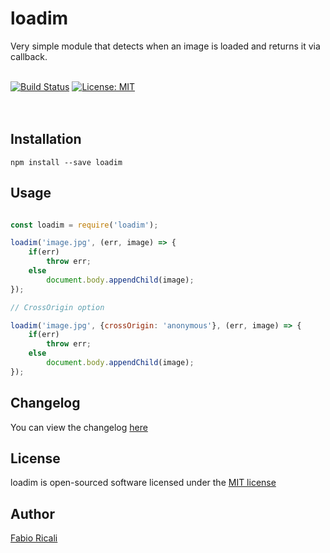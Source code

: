 # loadim

Very simple module that detects when an image is loaded and returns it via callback.

<br/>
<a href="https://travis-ci.org/fabioricali/loadim" target="_blank"><img src="https://travis-ci.org/fabioricali/loadim.svg?branch=master" title="Build Status"/></a>
<a href="https://opensource.org/licenses/MIT" target="_blank"><img src="https://img.shields.io/badge/License-MIT-yellow.svg" title="License: MIT"/></a>
<br/><br/><br/>

## Installation
```
npm install --save loadim
```

## Usage
```javascript

const loadim = require('loadim');

loadim('image.jpg', (err, image) => {
    if(err) 
        throw err;
    else
        document.body.appendChild(image);
});

// CrossOrigin option

loadim('image.jpg', {crossOrigin: 'anonymous'}, (err, image) => {
    if(err) 
        throw err;
    else
        document.body.appendChild(image);
});
```

## Changelog
You can view the changelog <a target="_blank" href="https://github.com/fabioricali/loadim/blob/master/CHANGELOG.md">here</a>

## License
loadim is open-sourced software licensed under the <a target="_blank" href="http://opensource.org/licenses/MIT">MIT license</a>

## Author
<a target="_blank" href="http://rica.li">Fabio Ricali</a>